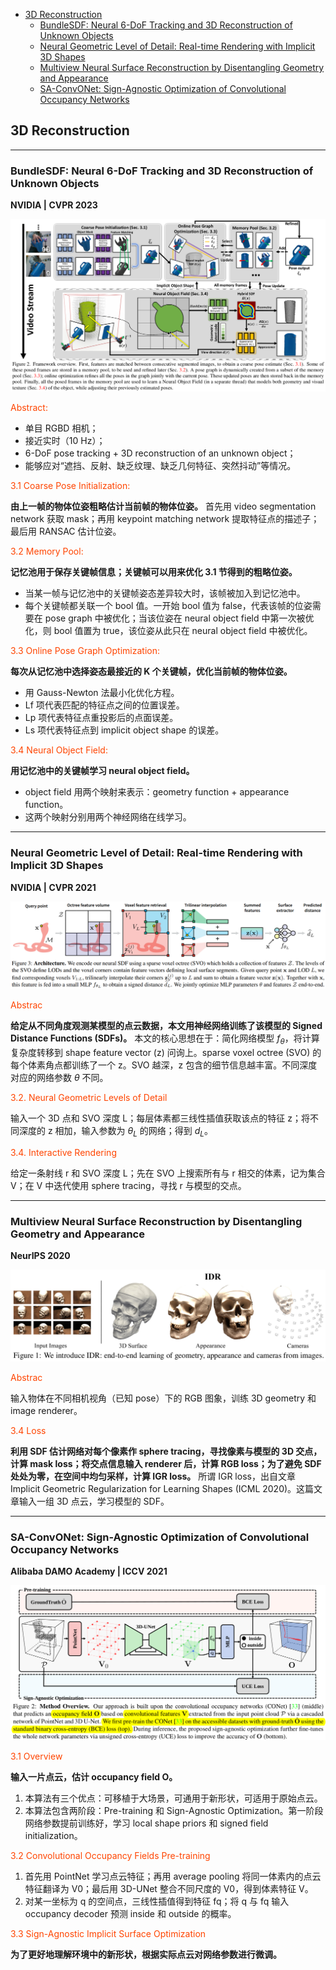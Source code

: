 <!-- @import "[TOC]" {cmd="toc" depthFrom=1 depthTo=6 orderedList=false} -->

<!-- code_chunk_output -->

- [3D Reconstruction](#3d-reconstruction)
  - [BundleSDF: Neural 6-DoF Tracking and 3D Reconstruction of Unknown Objects](#bundlesdf-neural-6-dof-tracking-and-3d-reconstruction-of-unknown-objects)
  - [Neural Geometric Level of Detail: Real-time Rendering with Implicit 3D Shapes](#neural-geometric-level-of-detail-real-time-rendering-with-implicit-3d-shapes)
  - [Multiview Neural Surface Reconstruction by Disentangling Geometry and Appearance](#multiview-neural-surface-reconstruction-by-disentangling-geometry-and-appearance)
  - [SA-ConvONet: Sign-Agnostic Optimization of Convolutional Occupancy Networks](#sa-convonet-sign-agnostic-optimization-of-convolutional-occupancy-networks)

<!-- /code_chunk_output -->

## 3D Reconstruction

--- 

### BundleSDF: Neural 6-DoF Tracking and 3D Reconstruction of Unknown Objects

__NVIDIA | CVPR 2023__

<img src="img/bundleSDF_2.png">

<font color=OrangeRed>Abstract:</font>

* 单目 RGBD 相机；
* 接近实时（10 Hz）；
* 6-DoF pose tracking + 3D reconstruction of an unknown object；
* 能够应对“遮挡、反射、缺乏纹理、缺乏几何特征、突然抖动”等情况。

<font color=OrangeRed>3.1 Coarse Pose Initialization:</font>

__由上一帧的物体位姿粗略估计当前帧的物体位姿。__
首先用 video segmentation network 获取 mask；再用 keypoint matching network 提取特征点的描述子；最后用 RANSAC 估计位姿。

<font color=OrangeRed>3.2 Memory Pool:</font>

__记忆池用于保存关键帧信息；关键帧可以用来优化 3.1 节得到的粗略位姿。__
* 当某一帧与记忆池中的关键帧姿态差异较大时，该帧被加入到记忆池中。
* 每个关键帧都关联一个 bool 值。一开始 bool 值为 false，代表该帧的位姿需要在 pose graph 中被优化；当该位姿在 neural object field 中第一次被优化，则 bool 值置为 true，该位姿从此只在 neural object field 中被优化。

<font color=OrangeRed>3.3 Online Pose Graph Optimization:</font>

__每次从记忆池中选择姿态最接近的 K 个关键帧，优化当前帧的物体位姿。__
* 用 Gauss-Newton 法最小化优化方程。
* Lf 项代表匹配的特征点之间的位置误差。
* Lp 项代表特征点重投影后的点面误差。
* Ls 项代表特征点到 implicit object shape 的误差。

<font color=OrangeRed>3.4 Neural Object Field:</font>

__用记忆池中的关键帧学习 neural object field。__
* object field 用两个映射来表示：geometry function + appearance function。
* 这两个映射分别用两个神经网络在线学习。

---

### Neural Geometric Level of Detail: Real-time Rendering with Implicit 3D Shapes

__NVIDIA | CVPR 2021__

<img src="img/nglod_3.png">

<font color="OrangeRed">Abstrac</font>

__给定从不同角度观测某模型的点云数据，本文用神经网络训练了该模型的 Signed Distance Functions (SDFs)。__
本文的核心思想在于：简化网络模型 $f_\theta$，将计算复杂度转移到 shape feature vector (z) 问询上。sparse voxel octree (SVO) 的每个体素角点都训练了一个 z。SVO 越深，z 包含的细节信息越丰富。不同深度对应的网络参数 $\theta$ 不同。

<font color="OrangeRed">3.2. Neural Geometric Levels of Detail</font>

输入一个 3D 点和 SVO 深度 L；每层体素都三线性插值获取该点的特征 z；将不同深度的 z 相加，输入参数为 $\theta_L$ 的网络；得到 $d_L$。

<font color="OrangeRed">3.4. Interactive Rendering</font>

给定一条射线 r 和 SVO 深度 L；先在 SVO 上搜索所有与 r 相交的体素，记为集合 V；在 V 中迭代使用 sphere tracing，寻找 r 与模型的交点。

---

### Multiview Neural Surface Reconstruction by Disentangling Geometry and Appearance

__NeurIPS 2020__

<img src="img/multiviewNSR_1.png">

<font color="OrangeRed">Abstrac</font>

输入物体在不同相机视角（已知 pose）下的 RGB 图象，训练 3D geometry 和 image renderer。

<font color="OrangeRed">3.4 Loss</font>

__利用 SDF 估计网络对每个像素作 sphere tracing，寻找像素与模型的 3D 交点，计算 mask loss；将交点信息输入 renderer 后，计算 RGB loss；为了避免 SDF 处处为零，在空间中均匀采样，计算 IGR loss。__
所谓 IGR loss，出自文章 Implicit Geometric Regularization for Learning Shapes (ICML 2020)。这篇文章输入一组 3D 点云，学习模型的 SDF。

---

### SA-ConvONet: Sign-Agnostic Optimization of Convolutional Occupancy Networks

__Alibaba DAMO Academy | ICCV 2021__

<img src="img/SAConvO_2.png">

<font color="OrangeRed">3.1 Overview</font>

__输入一片点云，估计 occupancy field O。__
1. 本算法有三个优点：可移植于大场景，可通用于新形状，可适用于原始点云。
2. 本算法包含两阶段：Pre-training 和 Sign-Agnostic Optimization。第一阶段网络参数提前训练好，学习 local shape priors 和 signed field initialization。

<font color="OrangeRed">3.2 Convolutional Occupancy Fields Pre-training</font>

1. 首先用 PointNet 学习点云特征；再用 average pooling 将同一体素内的点云特征翻译为 V0；最后用 3D-UNet 整合不同尺度的 V0，得到体素特征 V。
2. 对某一坐标为 q 的空间点，三线性插值得到特征 fq；将 q 与 fq 输入 occupancy decoder 预测 inside 和 outside 的概率。

<font color="OrangeRed">3.3 Sign-Agnostic Implicit Surface Optimization</font>

__为了更好地理解环境中的新形状，根据实际点云对网络参数进行微调。__

